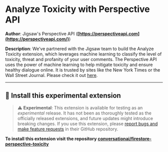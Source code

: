# Analyze Toxicity with Perspective API

**Author**: Jigsaw's Perspective API (**[https://perspectiveapi.com](https://perspectiveapi.com/)**)

**Description**: We’ve partnered with the Jigsaw team to build the Analyze Toxicity extension, which leverages machine learning to classify the level of toxicity, threat and profanity of your user comments. The Perspective API uses the power of machine learning to help mitigate toxicity and ensure healthy dialogue online. It is trusted by sites like the New York Times or the Wall Street Journal. Please check it out [here](https://github.com/conversationai/firestore-perspective-toxicity).

---

## 🧩 Install this experimental extension

> ⚠️ **Experimental**: This extension is available for testing as an _experimental_ release. It has not been as thoroughly tested as the officially released extensions, and future updates might introduce breaking changes. If you use this extension, please [report bugs and make feature requests](https://github.com/conversationai/firestore-perspective-toxicity/issues/new/choose) in their GitHub repository.

**To install this extension visit the repository [conversationai/firestore-perspective-toxicity](https://github.com/conversationai/firestore-perspective-toxicity)**
